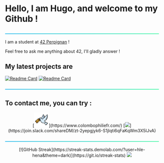 # Hello, I am Hugo, and welcome to my Github !

![----------------------------------------------------------------------------------------------------------](https://github.com/hle-hena/hle-hena/blob/main/assets/aqua.png)

I am a student at [42 Perpignan](https://42perpignan.fr/) !

Feel free to ask me anything about 42, I'll gladly answer !

## My latest projects are

<a href="https://github.com/hle-hena/hle-hena" target="blank">![Readme Card](https://github-readme-stats.vercel.app/api/pin/?username=hle-hena&repo=hle-hena&theme=vue-dark)</a>
<a href="https://github.com/hle-hena/42_projects" target="blank">![Readme Card](https://github-readme-stats.vercel.app/api/pin/?username=hle-hena&repo=42_projects&theme=vue-dark)</a>

![----------------------------------------------------------------------------------------------------------](https://github.com/hle-hena/hle-hena/blob/main/assets/aqua.png)

## To contact me, you can try :

<p align="center">
	[<img src ="https://github.com/hle-hena/hle-hena/blob/main/assets/pigeon.png" width="48px" height="48px">](https://www.colombophiliefr.com/)
	[<img src = "https://go-skill-icons.vercel.app/api/icons?i=slack">](https://join.slack.com/shareDM/zt-2yepgjyk6-S1jlqti6qFaKqWm3X5IJvA)
</p>

![----------------------------------------------------------------------------------------------------------](https://github.com/hle-hena/hle-hena/blob/main/assets/aqua.png)

<p align = "center">
	[![GitHub Streak](https://streak-stats.demolab.com/?user=hle-hena&theme=dark)](https://git.io/streak-stats)
	<img src = "https://github-readme-stats.vercel.app/api/top-langs/?username=hle-hena&theme=vue-dark&show_icons=true&hide_border=false&layout=compact">
</p>
